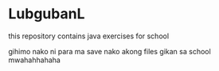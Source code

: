 # LubgubanL
this repository contains java exercises for school

gihimo nako ni para ma save nako akong files gikan sa school mwahahhahaha
